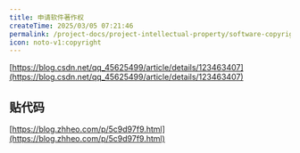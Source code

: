 ```yaml
---
title: 申请软件著作权
createTime: 2025/03/05 07:21:46
permalink: /project-docs/project-intellectual-property/software-copyright/
icon: noto-v1:copyright
---
```


[https://blog.csdn.net/qq_45625499/article/details/123463407](https://blog.csdn.net/qq_45625499/article/details/123463407)

[//]: # (chy待测试并完善)

<CardGrid>
<ImageCard
image="/src/2025-03-16_20-00-41.png"
title="软著证书示例"
description="2024-02-20取得"
href="/"
author="rand777"
date="2025/03/16"
/>
<ImageCard
image="/src/2025-03-16_20-00-41.png"
title="软著证书示例"
description="2024-02-20取得"
href="/"
author="rand777"
date="2025/03/16"
/>
</CardGrid>

## 贴代码

[https://blog.zhheo.com/p/5c9d97f9.html](https://blog.zhheo.com/p/5c9d97f9.html)